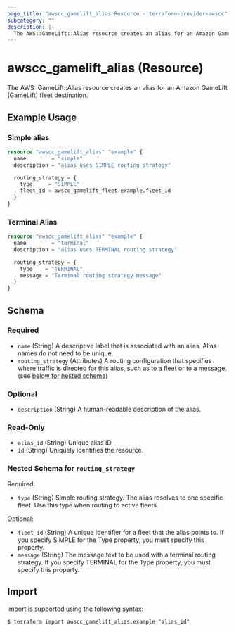 ```yaml
---
page_title: "awscc_gamelift_alias Resource - terraform-provider-awscc"
subcategory: ""
description: |-
  The AWS::GameLift::Alias resource creates an alias for an Amazon GameLift (GameLift) fleet destination.
---
```


# awscc_gamelift_alias (Resource)

The AWS::GameLift::Alias resource creates an alias for an Amazon GameLift (GameLift) fleet destination.

## Example Usage

### Simple alias

```terraform
resource "awscc_gamelift_alias" "example" {
  name        = "simple"
  description = "alias uses SIMPLE routing strategy"

  routing_strategy = {
    type     = "SIMPLE"
    fleet_id = awscc_gamelift_fleet.example.fleet_id
  }
}
```

### Terminal Alias

```terraform
resource "awscc_gamelift_alias" "example" {
  name        = "terminal"
  description = "alias uses TERMINAL routing strategy"

  routing_strategy = {
    type    = "TERMINAL"
    message = "Terminal routing strategy message"
  }
}
```

<!-- schema generated by tfplugindocs -->
## Schema

### Required

- `name` (String) A descriptive label that is associated with an alias. Alias names do not need to be unique.
- `routing_strategy` (Attributes) A routing configuration that specifies where traffic is directed for this alias, such as to a fleet or to a message. (see [below for nested schema](#nestedatt--routing_strategy))

### Optional

- `description` (String) A human-readable description of the alias.

### Read-Only

- `alias_id` (String) Unique alias ID
- `id` (String) Uniquely identifies the resource.

<a id="nestedatt--routing_strategy"></a>
### Nested Schema for `routing_strategy`

Required:

- `type` (String) Simple routing strategy. The alias resolves to one specific fleet. Use this type when routing to active fleets.

Optional:

- `fleet_id` (String) A unique identifier for a fleet that the alias points to. If you specify SIMPLE for the Type property, you must specify this property.
- `message` (String) The message text to be used with a terminal routing strategy. If you specify TERMINAL for the Type property, you must specify this property.

## Import

Import is supported using the following syntax:

```shell
$ terraform import awscc_gamelift_alias.example "alias_id"
```